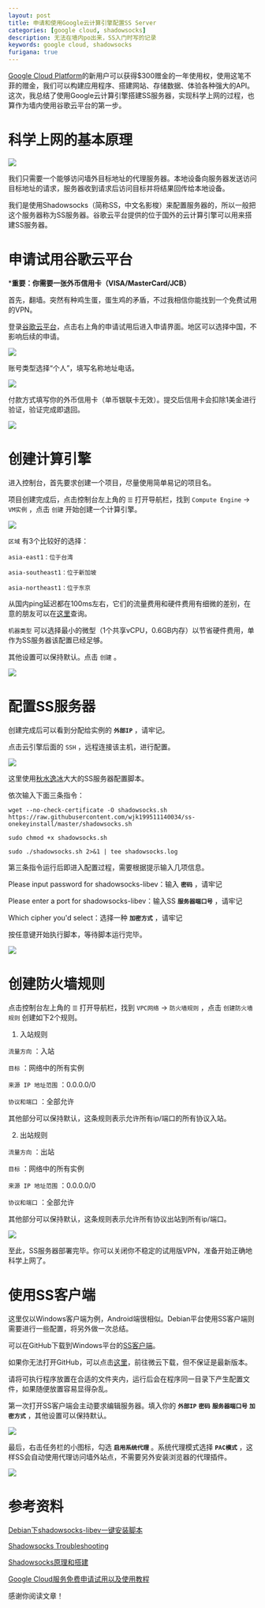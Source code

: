 ```yaml
---
layout: post
title: 申请和使用Google云计算引擎配置SS Server
categories: [google cloud, shadowsocks]
description: 无法在墙内po出来，SS入门时写的记录
keywords: google cloud, shadowsocks
furigana: true
---
```


[Google Cloud Platform](https://cloud.google.com/)的新用户可以获得$300赠金的一年使用权，使用这笔不菲的赠金，我们可以构建应用程序、搭建网站、存储数据、体验各种强大的API。这次，我总结了使用Google云计算引擎搭建SS服务器，实现科学上网的过程，也算作为墙内使用谷歌云平台的第一步。

# 科学上网的基本原理

![](http://ww1.sinaimg.cn/large/005MY9Xigy1fotxvw10lnj30b908lt9s.jpg)

我们只需要一个能够访问墙外目标地址的代理服务器。本地设备向服务器发送访问目标地址的请求，服务器收到请求后访问目标并将结果回传给本地设备。

我们是使用Shadowsocks（简称SS，中文名影梭）来配置服务器的，所以一般把这个服务器称为SS服务器。谷歌云平台提供的位于国外的云计算引擎可以用来搭建SS服务器。

# 申请试用谷歌云平台

***重要：你需要一张外币信用卡（VISA/MasterCard/JCB）**

首先，翻墙。突然有种鸡生蛋，蛋生鸡的矛盾，不过我相信你能找到一个免费试用的VPN。

登录[谷歌云平台](https://cloud.google.com)，点击右上角的申请试用后进入申请界面。地区可以选择中国，不影响后续的申请。

![](http://ww1.sinaimg.cn/large/005MY9Xigy1fotyf40bi9j30b00aymy2.jpg)

账号类型选择“个人”，填写名称地址电话。

![](http://ww1.sinaimg.cn/large/005MY9Xigy1fotyl3w3anj30dk09ujsp.jpg)

付款方式填写你的外币信用卡（单币银联卡无效）。提交后信用卡会扣除1美金进行验证，验证完成即退回。

![](http://ww1.sinaimg.cn/large/005MY9Xigy1fotynitahxj30dt07ft9n.jpg)

# 创建计算引擎

进入控制台，首先要求创建一个项目，尽量使用简单易记的项目名。

项目创建完成后，点击控制台左上角的 `☰` 打开导航栏，找到 `Compute Engine` → `VM实例` ，点击 `创建` 开始创建一个计算引擎。

![](http://ww1.sinaimg.cn/large/005MY9Xigy1fotz3od46zj30j309eabi.jpg)

`区域` 有3个比较好的选择：

``` nohighlight
asia-east1：位于台湾

asia-southeast1：位于新加坡

asia-northeast1：位于东京
```

从国内ping延迟都在100ms左右，它们的流量费用和硬件费用有细微的差别，在意的朋友可以在[这里](https://cloud.google.com/compute/pricing)查询。

`机器类型` 可以选择最小的微型（1个共享vCPU，0.6GB内存）以节省硬件费用，单作为SS服务器该配置已经足够。

其他设置可以保持默认。点击 `创建` 。

![](http://ww1.sinaimg.cn/large/005MY9Xigy1fotzuwl2gej30ep0acwgb.jpg)

# 配置SS服务器

创建完成后可以看到分配给实例的 **`外部IP`** ，请牢记。

点击云引擎后面的 `SSH` ，远程连接该主机，进行配置。

![](http://ww1.sinaimg.cn/large/005MY9Xigy1fou05u93clj30cw04yweq.jpg)

这里使用[秋水逸冰](https://teddysun.com/358.html)大大的SS服务器配置脚本。

依次输入下面三条指令：

``` nohighlight
wget --no-check-certificate -O shadowsocks.sh https://raw.githubusercontent.com/wjk199511140034/ss-onekeyinstall/master/shadowsocks.sh

sudo chmod +x shadowsocks.sh

sudo ./shadowsocks.sh 2>&1 | tee shadowsocks.log
```

第三条指令运行后即进入配置过程，需要根据提示输入几项信息。

Please input password for shadowsocks-libev：输入 **`密码`** ，请牢记

Please enter a port for shadowsocks-libev：输入SS **`服务器端口号`** ，请牢记

Which cipher you'd select：选择一种 **`加密方式`** ，请牢记

按任意键开始执行脚本，等待脚本运行完毕。

![](http://ww1.sinaimg.cn/large/005MY9Xigy1fou5nkwqofj30gs07d768.jpg)

# 创建防火墙规则

点击控制台左上角的 `☰` 打开导航栏，找到 `VPC网络` → `防火墙规则` ，点击 `创建防火墙规则` 创建如下2个规则。

1. 入站规则

`流量方向` ：入站

`目标` ：网络中的所有实例

`来源 IP 地址范围` ：0.0.0.0/0

`协议和端口` ：全部允许

   其他部分可以保持默认，这条规则表示允许所有ip/端口的所有协议入站。

2. 出站规则

`流量方向` ：出站

`目标` ：网络中的所有实例

`来源 IP 地址范围` ：0.0.0.0/0

`协议和端口` ：全部允许

   其他部分可以保持默认，这条规则表示允许所有协议出站到所有ip/端口。

![](http://ww1.sinaimg.cn/large/005MY9Xigy1fou5nhwhkuj30hx07eq4a.jpg)

至此，SS服务器部署完毕。你可以关闭你不稳定的试用版VPN，准备开始正确地科学上网了。

# 使用SS客户端

这里仅以Windows客户端为例，Android端很相似。Debian平台使用SS客户端则需要进行一些配置，将另外做一次总结。

可以在GitHub下载到Windows平台的[SS客户端](https://github.com/shadowsocks/shadowsocks-windows/releases)。

如果你无法打开GitHub，可以点击[这里](https://share.weiyun.com/edaa2c5f08aa5169c2be5c6a9f59662d)，前往微云下载，但不保证是最新版本。

请将可执行程序放置在合适的文件夹内，运行后会在程序同一目录下产生配置文件，如果随便放置容易显得杂乱。

第一次打开SS客户端会主动要求编辑服务器。填入你的 **`外部IP`** **`密码`** **`服务器端口号`** **`加密方式`** ，其他设置可以保持默认。

![](http://ww1.sinaimg.cn/large/005MY9Xigy1fou6bi1tebj309z09l3zf.jpg)

最后，右击任务栏的小图标，勾选 **`启用系统代理`** 。系统代理模式选择 **`PAC模式`** ，这样SS会自动使用代理访问墙外站点，不需要另外安装浏览器的代理插件。

![](http://ww1.sinaimg.cn/mw690/005MY9Xigy1fou6nucjagj3059065t8t.jpg)

# 参考资料

[Debian下shadowsocks-libev一键安装脚本](https://teddysun.com/358.html)

[Shadowsocks Troubleshooting](https://teddysun.com/399.html)

[Shadowsocks原理和搭建](http://blog.021xt.cc/archives/98)

[Google Cloud服务免费申请试用以及使用教程](https://51.ruyo.net/2144.html)

感谢你阅读文章！

